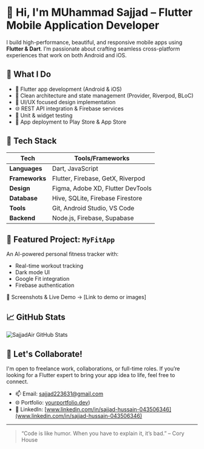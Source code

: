 # 👋 Hi, I'm MUhammad Sajjad – Flutter Mobile Application Developer

I build high-performance, beautiful, and responsive mobile apps using **Flutter & Dart**. I’m passionate about crafting seamless cross-platform experiences that work on both Android and iOS.

## 💼 What I Do

- 📱 Flutter app development (Android & iOS)
- 🧩 Clean architecture and state management (Provider, Riverpod, BLoC)
- 🎨 UI/UX focused design implementation
- 🌐 REST API integration & Firebase services
- 🧪 Unit & widget testing
- 🚀 App deployment to Play Store & App Store

## 🔧 Tech Stack

| Tech            | Tools/Frameworks                   |
|-----------------|------------------------------------|
| **Languages**   | Dart, JavaScript                   |
| **Frameworks**  | Flutter, Firebase, GetX, Riverpod  |
| **Design**      | Figma, Adobe XD, Flutter DevTools  |
| **Database**    | Hive, SQLite, Firebase Firestore   |
| **Tools**       | Git, Android Studio, VS Code       |
| **Backend**     | Node.js, Firebase, Supabase       |

## 📱 Featured Project: `MyFitApp`

An AI-powered personal fitness tracker with:

- Real-time workout tracking
- Dark mode UI
- Google Fit integration
- Firebase authentication

📸 Screenshots & Live Demo → [Link to demo or images]

## 📈 GitHub Stats

![SajjadAir GitHub Stats](https://github-readme-stats.vercel.app/api?username=SajjadAir&show_icons=true&theme=tokyonight)

## 🤝 Let's Collaborate!

I'm open to freelance work, collaborations, or full-time roles. If you’re looking for a Flutter expert to bring your app idea to life, feel free to connect.

- 📫 Email: sajjad223631@gmail.com  
- 🌐 Portfolio: [yourportfolio.dev](https://sajjadall-production.up.railway.app/))  
- 💼 LinkedIn: [www.linkedin.com/in/sajjad-hussain-043506346](www.linkedin.com/in/sajjad-hussain-043506346)

---

> “Code is like humor. When you have to explain it, it’s bad.” – Cory House
